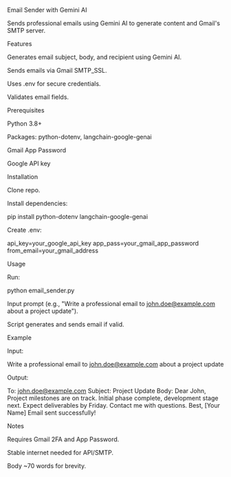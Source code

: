 Email Sender with Gemini AI

Sends professional emails using Gemini AI to generate content and Gmail's SMTP server.

Features





Generates email subject, body, and recipient using Gemini AI.



Sends emails via Gmail SMTP_SSL.



Uses .env for secure credentials.



Validates email fields.

Prerequisites





Python 3.8+



Packages: python-dotenv, langchain-google-genai



Gmail App Password



Google API key

Installation





Clone repo.



Install dependencies:

pip install python-dotenv langchain-google-genai



Create .env:

api_key=your_google_api_key
app_pass=your_gmail_app_password
from_email=your_gmail_address

Usage





Run:

python email_sender.py



Input prompt (e.g., "Write a professional email to john.doe@example.com about a project update").



Script generates and sends email if valid.

Example

Input:

Write a professional email to john.doe@example.com about a project update

Output:

To: john.doe@example.com
Subject: Project Update
Body:
Dear John,
Project milestones are on track. Initial phase complete, development stage next. Expect deliverables by Friday. Contact me with questions.
Best,
[Your Name]
Email sent successfully!

Notes





Requires Gmail 2FA and App Password.



Stable internet needed for API/SMTP.



Body ~70 words for brevity.
